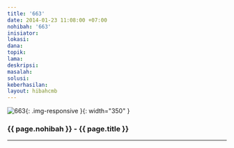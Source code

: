 ```yaml
---
title: '663'
date: 2014-01-23 11:08:00 +07:00
nohibah: '663'
inisiator:
lokasi:
dana:
topik:
lama:
deskripsi:
masalah:
solusi:
keberhasilan:
layout: hibahcmb
---
```


![663](/static/img/hibahcmb/663.png){: .img-responsive }{: width="350" }

### {{ page.nohibah }} - {{ page.title }}

---
